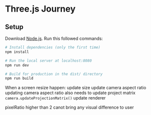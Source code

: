 # Three.js Journey

## Setup
Download [Node.js](https://nodejs.org/en/download/).
Run this followed commands:

``` bash
# Install dependencies (only the first time)
npm install

# Run the local server at localhost:8080
npm run dev

# Build for production in the dist/ directory
npm run build
```

When a screen resize happen:
    update size
    update camera aspect ratio
    updating camera aspect ratio also needs to update project matrix
        `camera.updateProjectionMatrix()`
    update renderer


pixelRatio higher than 2 canot bring any visual difference to user
